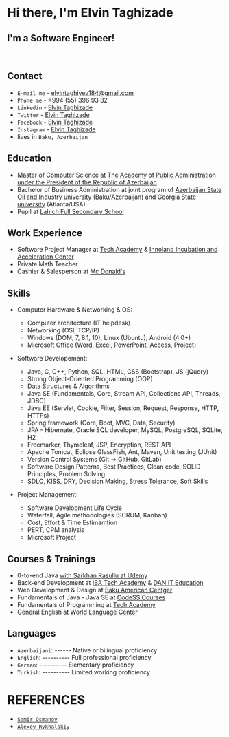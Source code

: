 # Hi there, I'm Elvin Taghizade

## I'm a Software Engineer!

<br>

## Contact
  - `E-mail me` - elvintaghiyev184@gmail.com
  - `Phone me`  - +994 (55) 396 93 32
  - `Linkedin`  - [Elvin Taghizade](https://www.linkedin.com/in/elvintaghizade14/)
  - `Twitter`   - [Elvin Taghizade](https://twitter.com/elvin_taghizade)
  - `Facebook`  - [Elvin Taghizade](https://www.facebook.com/in/elvin.taghizade.1414/)
  - `Instagram` - [Elvin Taghizade]()
  - lives in `Baku, Azerbaijan`


## Education

  - Master of Computer Science at [The Academy of Public Administration under the President of the Republic of Azerbaijan](http://dia.edu.az/en/)
  - Bachelor of Business Administration at joint program of [Azerbaijan State Oil and Industry university](http://www.asoiu.edu.az/az) (Baku/Azerbaijan) and [Georgia State university](https://www.gsu.edu/) (Atlanta/USA)
  - Pupil at [Lahich Full Secondary School](https://www.facebook.com/Lah%C4%B1c-m%C9%99kt%C9%99bi-306598886722713/)
  

## Work Experience

  - Software Project Manager at [Tech Academy](https://www.tech.edu.az/) & [Innoland Incubation and Acceleration Center](http://innoland.az/)
  - Private Math Teacher
  - Cashier & Salesperson at [Mc Donald's](https://mcdonalds.az/)


## Skills
  
  - Computer Hardware & Networking & OS:
    - Computer architecture (IT helpdesk)
    - Networking (OSI, TCP/IP)
    - Windows (DOM, 7, 8.1, 10), Linux (Ubuntu), Android (4.0+)
    - Microsoft Office (Word, Excel, PowerPoint, Access, Project)

  - Software Developement:
    - Java, C, C++, Python, SQL, HTML, CSS (Bootstrap), JS (jQuery)
    - Strong Object-Oriented Programming (OOP)
    - Data Structures & Algorithms
    - Java SE (Fundamentals, Core, Stream API, Collections API, Threads, JDBC)
    - Java EE (Servlet, Cookie, Filter, Session, Request, Response, HTTP, HTTPs)
    - Spring framework (Core, Boot, MVC, Data, Security)
    - JPA - Hibernate, Oracle SQL developer, MySQL, PostgreSQL, SQLite, H2
    - Freemarker, Thymeleaf, JSP, Encryption, REST API
    - Apache Tomcat, Eclipse GlassFish, Ant, Maven, Unit testing (JUnit)
    - Version Control Systems (Git -> GitHub, GitLab)
    - Software Design Patterns, Best Practices, Clean code, SOLID Principles, Problem Solving
    - SDLC, KISS, DRY, Decision Making, Stress Tolerance, Soft Skills

  - Project Management:
    - Software Development Life Cycle
    - Waterfall, Agile methodologies (SCRUM, Kanban)
    - Cost, Effort & Time Estimamtion
    - PERT, CPM analysis
    - Microsoft Project


## Courses & Trainings

  - 0-to-end Java [with Sarkhan Rasullu at Udemy](https://www.udemy.com/course/java-azerbaycan-dilinde/learn/lecture/18506614?start=2445#overview)
  - Back-end Development at [IBA Tech Academy](https://ibatech.az/en/) & [DAN.IT Education](https://dan-it.com.ua/en/)
  - Web Development & Design at [Baku American Centger](https://www.facebook.com/bakuamericancenter/)
  - Fundamentals of Java - Java SE at [CodeSS Courses](https://www.facebook.com/samir.osmanov.18)
  - Fundamentals of Programming at [Tech Academy](https://www.tech.edu.az/)
  - General English at [World Language Center](https://www.facebook.com/worldlc.eu/)


## Languages
  - `Azerbaijani`:  ------  Native or bilingual proficiency
  - `English`:  ----------  Full professional proficiency
  - `German`:   ----------  Elementary proficiency
  - `Turkish`:  ----------  Limited working proficiency


# REFERENCES
  - [`Samir Osmanov`](samirosmanov1988@gmail.com)
  - [`Alexey Rykhalskiy`](alexey.rykhalskiy@gmail.com)
